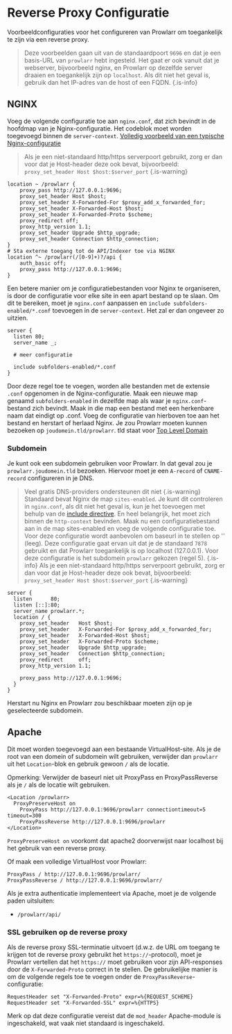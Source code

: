 # Reverse Proxy Configuratie

Voorbeeldconfiguraties voor het configureren van Prowlarr om toegankelijk te zijn via een reverse proxy.

> Deze voorbeelden gaan uit van de standaardpoort `9696` en dat je een basis-URL van `prowlarr` hebt ingesteld. Het gaat er ook vanuit dat je webserver, bijvoorbeeld nginx, en Prowlarr op dezelfde server draaien en toegankelijk zijn op `localhost`. Als dit niet het geval is, gebruik dan het IP-adres van de host of een FQDN.
{.is-info}

## NGINX

Voeg de volgende configuratie toe aan `nginx.conf`, dat zich bevindt in de hoofdmap van je Nginx-configuratie. Het codeblok moet worden toegevoegd binnen de `server-context`. [Volledig voorbeeld van een typische Nginx-configuratie](https://www.nginx.com/resources/wiki/start/topics/examples/full/)

> Als je een niet-standaard http/https serverpoort gebruikt, zorg er dan voor dat je Host-header deze ook bevat, bijvoorbeeld: `proxy_set_header Host $host:$server_port` {.is-warning}

```nginx
location ~ /prowlarr {
    proxy_pass http://127.0.0.1:9696;
    proxy_set_header Host $host;
    proxy_set_header X-Forwarded-For $proxy_add_x_forwarded_for;
    proxy_set_header X-Forwarded-Host $host;
    proxy_set_header X-Forwarded-Proto $scheme;
    proxy_redirect off;
    proxy_http_version 1.1;
    proxy_set_header Upgrade $http_upgrade;
    proxy_set_header Connection $http_connection;
}
# Sta externe toegang tot de API/Indexer toe via NGINX
location ^~ /prowlarr(/[0-9]+)?/api {
    auth_basic off;
    proxy_pass http://127.0.0.1:9696;
}
```

Een betere manier om je configuratiebestanden voor Nginx te organiseren, is door de configuratie voor elke site in een apart bestand op te slaan.
Om dit te bereiken, moet je `nginx.conf` aanpassen en `include subfolders-enabled/*.conf` toevoegen in de `server-context`. Het zal er dan ongeveer zo uitzien.

```nginx
server {
  listen 80;
  server_name _;
  
  # meer configuratie
  
  include subfolders-enabled/*.conf
}
```

Door deze regel toe te voegen, worden alle bestanden met de extensie `.conf` opgenomen in de Nginx-configuratie. Maak een nieuwe map genaamd `subfolders-enabled` in dezelfde map als waar je `nginx.conf`-bestand zich bevindt. Maak in die map een bestand met een herkenbare naam dat eindigt op .conf. Voeg de configuratie van hierboven toe aan het bestand en herstart of herlaad Nginx. Je zou Prowlarr moeten kunnen bezoeken op `joudomein.tld/prowlarr`. tld staat voor [Top Level Domain](https://en.wikipedia.org/wiki/List_of_Internet_top-level_domains)

### Subdomein

Je kunt ook een subdomein gebruiken voor Prowlarr. In dat geval zou je `prowlarr.joudomein.tld` bezoeken. Hiervoor moet je een `A-record` of `CNAME-record` configureren in je DNS.
> Veel gratis DNS-providers ondersteunen dit niet {.is-warning}
Standaard bevat Nginx de map `sites-enabled`. Je kunt dit controleren in `nginx.conf`, als dit niet het geval is, kun je het toevoegen met behulp van de [include directive](http://nginx.org/en/docs/ngx_core_module.html#include). En heel belangrijk, het moet zich binnen de `http-context` bevinden. Maak nu een configuratiebestand aan in de map sites-enabled en voeg de volgende configuratie toe.
> Voor deze configuratie wordt aanbevolen om baseurl in te stellen op '' (leeg). Deze configuratie gaat ervan uit dat je de standaard `7878` gebruikt en dat Prowlarr toegankelijk is op localhost (127.0.0.1). Voor deze configuratie is het subdomein `prowlarr` gekozen (regel 5).
{.is-info}
> Als je een niet-standaard http/https serverpoort gebruikt, zorg er dan voor dat je Host-header deze ook bevat, bijvoorbeeld: `proxy_set_header Host $host:$server_port` {.is-warning}

```nginx
server {
  listen      80;
  listen [::]:80;
  server_name prowlarr.*;
  location / {
    proxy_set_header   Host $host;
    proxy_set_header   X-Forwarded-For $proxy_add_x_forwarded_for;
    proxy_set_header   X-Forwarded-Host $host;
    proxy_set_header   X-Forwarded-Proto $scheme;
    proxy_set_header   Upgrade $http_upgrade;
    proxy_set_header   Connection $http_connection;
    proxy_redirect     off;
    proxy_http_version 1.1;
    
    proxy_pass http://127.0.0.1:9696;
  }
}
```

Herstart nu Nginx en Prowlarr zou beschikbaar moeten zijn op je geselecteerde subdomein.

## Apache

Dit moet worden toegevoegd aan een bestaande VirtualHost-site. Als je de root van een domein of subdomein wilt gebruiken, verwijder dan `prowlarr` uit het `Location`-blok en gebruik gewoon `/` als de locatie.

Opmerking: Verwijder de baseurl niet uit ProxyPass en ProxyPassReverse als je `/` als de locatie wilt gebruiken.

```none
<Location /prowlarr>
  ProxyPreserveHost on
    ProxyPass http://127.0.0.1:9696/prowlarr connectiontimeout=5 timeout=300
    ProxyPassReverse http://127.0.0.1:9696/prowlarr
</Location>
```

`ProxyPreserveHost on` voorkomt dat apache2 doorverwijst naar localhost bij het gebruik van een reverse proxy.

Of maak een volledige VirtualHost voor Prowlarr:

```none
ProxyPass / http://127.0.0.1:9696/prowlarr/
ProxyPassReverse / http://127.0.0.1:9696/prowlarr/
```

Als je extra authenticatie implementeert via Apache, moet je de volgende paden uitsluiten:

- `/prowlarr/api/`

### SSL gebruiken op de reverse proxy

Als de reverse proxy SSL-terminatie uitvoert (d.w.z. de URL om toegang te krijgen tot de reverse proxy gebruikt het `https://`-protocol), moet je Prowlarr vertellen dat het `https://` moet gebruiken voor zijn API-responses door de `X-Forwarded-Proto` correct in te stellen. De gebruikelijke manier is om de volgende regels toe te voegen onder de `ProxyPassReverse`-configuratie:

```none
RequestHeader set "X-Forwarded-Proto" expr=%{REQUEST_SCHEME}
RequestHeader set "X-Forwarded-SSL" expr=%{HTTPS}
```

Merk op dat deze configuratie vereist dat de `mod_header` Apache-module is ingeschakeld, wat vaak niet standaard is ingeschakeld.